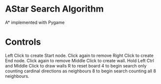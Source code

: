 # AStar Search Algorithm
 A* implemented with Pygame
 
# Controls
Left Click to create Start node. Click again to remove
Right Click to create End node. Click again to remove
Middle Click to create wall. 
Hold Left Ctrl and Middle Click to draw walls
R to reset board
4 to begin search only counting cardinal directions as neighbours
8 to begin search counting all 8 neighbours.
